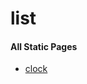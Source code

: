 # list

#### All Static Pages
* [clock](https://github.com/noamkessler05/web/blob/main/pages/clocks.md)
